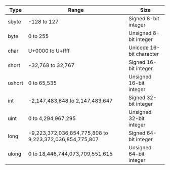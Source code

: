 Type   | Range                                                   | Size
-------|---------------------------------------------------------|--------------------------
sbyte  | -128 to 127                                             | Signed 8-bit integer
byte   | 0 to 255                                                | Unsigned 8-bit integer
char   | U+0000 to U+ffff                                        | Unicode 16-bit character
short  | -32,768 to 32,767                                       | Signed 16-bit integer
ushort | 0 to 65,535                                             | Unsigned 16-bit integer
int    | -2,147,483,648 to 2,147,483,647                         | Signed 32-bit integer
uint   | 0 to 4,294,967,295                                      | Unsigned 32-bit integer
long   | -9,223,372,036,854,775,808 to 9,223,372,036,854,775,807 | Signed 64-bit integer
ulong  | 0 to 18,446,744,073,709,551,615                         | Unsigned 64-bit integer